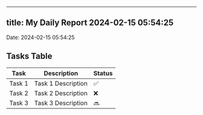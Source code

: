 
---
title: My Daily Report 2024-02-15 05:54:25
---

Date: 2024-02-15 05:54:25

## Tasks Table

| Task | Description | Status |
|------|-------------|--------|
| Task 1 | Task 1 Description | ✅ |
| Task 2 | Task 2 Description | ❌ |
| Task 3 | Task 3 Description | 🔜 |
